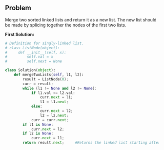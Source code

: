 ## Problem

Merge two sorted linked lists and return it as a new list. The new list should be made by splicing together the nodes of the first two lists.

**First Solution:**
```python
# Definition for singly-linked list.
# class ListNode(object):
#     def __init__(self, x):
#         self.val = x
#         self.next = None

class Solution(object):
    def mergeTwoLists(self, l1, l2):
        result = ListNode(0);
        curr = result;
        while (l1 != None and l2 != None):
            if l1.val <= l2.val:
                curr.next = l1;
                l1 = l1.next;
            else:
                curr.next = l2;
                l2 = l2.next;
            curr = curr.next;
        if l1 is None:
            curr.next = l2;
        if l2 is None:
            curr.next = l1;
        return result.next;		#Returns the linked list starting after the dummy node ListNode(0)
```